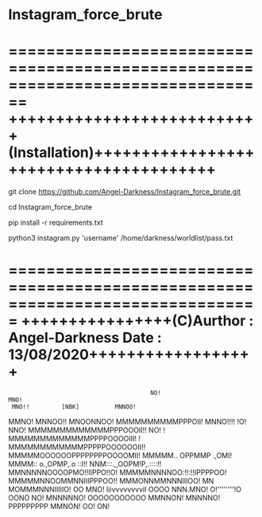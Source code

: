 # Instagram_force_brute

================================================================================
+++++++++++++++++++++++++++(Installation)+++++++++++++++++++++++++++++++++++++++
================================================================================


git clone https://github.com/Angel-Darkness/Instagram_force_brute.git

cd Instagram_force_brute

pip install -r requirements.txt

python3 instagram.py 'username' /home/darkness/worldlist/pass.txt

===============================================================================
++++++++++++++++(C)Aurthor : Angel-Darkness Date : 13/08/2020++++++++++++++++++
===============================================================================

                                            NO!                          MNO!
     MNO!!         [NBK]          MNNOO!
   MMNO!                           MNNOO!!
 MNOONNOO!   MMMMMMMMMMPPPOII!   MNNO!!!!
 !O! NNO! MMMMMMMMMMMMMPPPOOOII!! NO!
       ! MMMMMMMMMMMMMPPPPOOOOIII! !
        MMMMMMMMMMMMPPPPPOOOOOOII!!
        MMMMMOOOOOOPPPPPPPPOOOOMII!
        MMMMM..    OPPMMP    .,OMI!
        MMMM::   o.,OPMP,.o   ::I!!
          NNM:::.,,OOPM!P,.::::!!
         MMNNNNNOOOOPMO!!IIPPO!!O!
         MMMMMNNNNOO:!!:!!IPPPPOO!
          MMMMMNNOOMMNNIIIPPPOO!!
             MMMONNMMNNNIIIOO!
           MN MOMMMNNNIIIIIO! OO
          MNO! IiivvvvvvvviI OOOO
     NNN.MNO!   O!''''''''!O   OONO NO!
    MNNNNNO!    OOOOOOOOOOO    MMNNON!
      MNNNNO!    PPPPPPPPP    MMNON!
         OO!                   ON!
